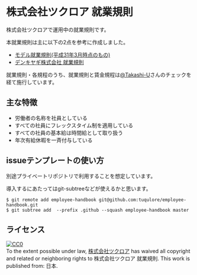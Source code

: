 # 株式会社ツクロア 就業規則

株式会社ツクロアで運用中の就業規則です。

本就業規則は主に以下の2点を参考に作成しました。

- [モデル就業規則(平成31年3月時点のもの)](https://www.mhlw.go.jp/stf/seisakunitsuite/bunya/koyou_roudou/roudoukijun/zigyonushi/model/index.html)
- [デンキヤギ株式会社 就業規則](https://github.com/DenkiYagi/EmployeeHandbook)

就業規則・各規程のうち、就業規則と賃金規程は[@Takashi-U](https://github.com/Takashi-U)さんのチェックを経て施行しています。

## 主な特徴

- 労働者の名称を社員としている
- すべての社員にフレックスタイム制を適用している
- すべての社員の基本給は時間給として取り扱う
- 年次有給休暇を一斉付与している

## issueテンプレートの使い方

別途プライベートリポジトリで利用することを想定しています。

導入するにあたってはgit-subtreeなどが使えるかと思います。

```
$ git remote add employee-handbook git@github.com:tuqulore/employee-handbook.git
$ git subtree add  --prefix .github --squash employee-handbook master
```

## ライセンス

<p xmlns:dct="http://purl.org/dc/terms/" xmlns:vcard="http://www.w3.org/2001/vcard-rdf/3.0#">
  <a rel="license"
     href="http://creativecommons.org/publicdomain/zero/1.0/">
    <img src="http://i.creativecommons.org/p/zero/1.0/88x31.png" style="border-style: none;" alt="CC0" />
  </a>
  <br />
  To the extent possible under law,
  <a rel="dct:publisher"
     href="https://tuqulore.com/">
    <span property="dct:title">株式会社ツクロア</span></a>
  has waived all copyright and related or neighboring rights to
  <span property="dct:title">株式会社ツクロア 就業規則</span>.
This work is published from:
<span property="vcard:Country" datatype="dct:ISO3166"
      content="JP" about="https://tuqulore.com/">
  日本</span>.
</p>
